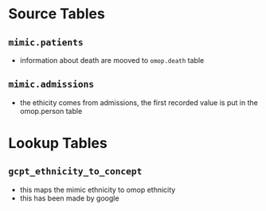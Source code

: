 # Source Tables

## `mimic.patients`

- information about death are mooved to `omop.death` table

## `mimic.admissions`

- the ethicity comes from admissions, the first recorded value is put in the omop.person table 

# Lookup Tables

## `gcpt_ethnicity_to_concept`

- this maps the mimic ethnicity to omop ethnicity
- this has been made by google
